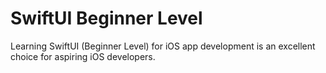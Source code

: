 # SwiftUI Beginner Level
Learning SwiftUI (Beginner Level) for iOS app development is an excellent choice for aspiring iOS developers.
